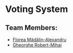 # Voting System

## Team Members:

- [Florea Mădălin-Alexandru](https://github.com/madalin1907)
- [Gheorghe Robert-Mihai](https://github.com/surtexx)
